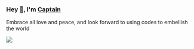 ### Hey 👋, I'm [Captain](https://masongsong.cn/)


Embrace all love and peace, and look forward to using codes to embellish the world

![](https://github-readme-stats.vercel.app/api?username=msstext&theme=dracula)
